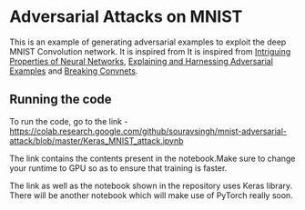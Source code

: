 # Adversarial Attacks on MNIST


This is an example of generating adversarial examples to exploit the deep MNIST Convolution network. It is inspired from It is inspired from [Intriguing Properties of Neural Networks](http://arxiv.org/abs/1312.6199), [Explaining and Harnessing Adversarial Examples](https://arxiv.org/abs/1412.6572)
and [Breaking Convnets](http://karpathy.github.io/2015/03/30/breaking-convnets/).  

## Running the code
To run the code, go to the link -
https://colab.research.google.com/github/souravsingh/mnist-adversarial-attack/blob/master/Keras_MNIST_attack.ipynb

The link contains the contents present in the notebook.Make sure to change your runtime to GPU so as to ensure that training is faster.

The link as well as the notebook shown in the repository uses Keras library. There will be another notebook which will make use of PyTorch really soon.

